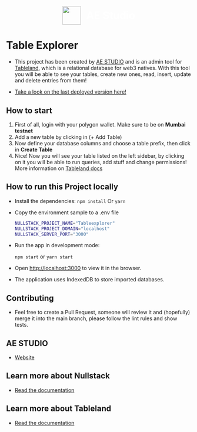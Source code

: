 # <a style="display:flex; align-items: center; width: 100%; justify-content: center; gap: 15px; color: #fff !important; text-decoration:none" href="https://ae.studio/"><img src="https://ae.studio/img/ae.studio-logo.png" width="50"/> AE Studio</a>

# Table Explorer

- This project has been created by [AE STUDIO](https://ae.studio) and is an admin tool for [Tableland](https://tableland.xyz/), which is a relational database for web3 natives. With this tool you will be able to see your tables, create new ones, read, insert, update and delete entries from them!

- [Take a look on the last deployed version here!](https://tableexplorer.com/)

## How to start

1. First of all, login with your polygon wallet. Make sure to be on **Mumbai testnet**
2. Add a new table by clicking in (+ Add Table)
3. Now define your database columns and choose a table prefix, then click in **Create Table**
4. Nice! Now you will see your table listed on the left sidebar, by clicking on it you will be able to run queries, add stuff and change permissions! More information on [Tableland docs](https://docs.tableland.xyz/)

## How to run this Project locally

- Install the dependencies:
  `npm install` Or `yarn`

- Copy the environment sample to a .env file

  ```sh
  NULLSTACK_PROJECT_NAME="Tableexplorer"
  NULLSTACK_PROJECT_DOMAIN="localhost"
  NULLSTACK_SERVER_PORT="3000"
  ```

- Run the app in development mode:

  `npm start` or `yarn start`

* Open [http://localhost:3000](http://localhost:3000) to view it in the browser.

* The application uses IndexedDB to store imported databases.

## Contributing

- Feel free to create a Pull Request, someone will review it and (hopefully) merge it into the main branch, please follow the lint rules and show tests.

## AE STUDIO

- [Website](https://ae.studio)

## Learn more about Nullstack

- [Read the documentation](https://nullstack.app/documentation)

## Learn more about Tableland

- [Read the documentation](https://docs.tableland.xyz/)
